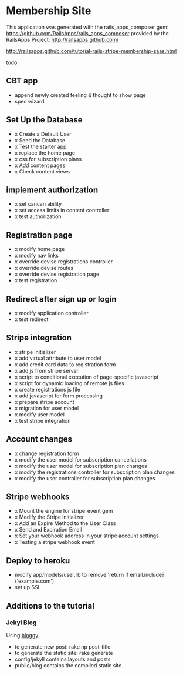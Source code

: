 Membership Site
========================

This application was generated with the rails_apps_composer gem:
https://github.com/RailsApps/rails_apps_composer
provided by the RailsApps Project:
http://railsapps.github.com/



http://railsapps.github.com/tutorial-rails-stripe-membership-saas.html




todo:

## CBT app
- append newly created feeling & thought to show page
- spec wizard




## Set Up the Database

- x Create a Default User
- x Seed the Database
- x Test the starter app
- x replace the home page
- x css for subscription plans
- x Add content pages
- x Check content views

## implement authorization

- x set cancan ability
- x set access limits in content controller
- x test authorization

## Registration page

- x modify home page
- x modify nav links
- x override devise registrations controller
- x override devise routes
- x override devise registration page
- x test registration

## Redirect after sign up or login

- x modify application controller
- x test redirect

## Stripe integration

- x stripe initializer
- x add virtual attribute to user model
- x add credit card data to registration form
- x add js from stripe server
- x script to conditional execution of page-specific javascript
- x script for dynamic loading of remote js files
- x create registrations js file
- x add javascript for form processing
- x prepare stripe account
- x migration for user model
- x modify user model
- x test stripe integration


## Account changes

- x change registration form
- x modify the user model for subscription cancellations
- x modify the user model for subscription plan changes
- x modify the registrations controller for subscription plan changes
- x modify the user controller for subscription plan changes

## Stripe webhooks

- x Mount the engine for stripe_event gem
- x Modify the Stripe initializer
- x Add an Expire Method to the User Class
- x Send and Expiration Email
- x Set your webhook address in your stripe account settings
- x Testing a stripe webhook event

## Deploy to heroku

- modify app/models/user.rb to remove 'return if email.include?('example.com')
- set up SSL

## Additions to the tutorial
### Jekyl Blog
Using [bloggy](https://github.com/zbruhnke/bloggy)

- to generate new post:  rake np post-title 
- to generate the static site: rake generate
- config/jekyll contains layouts and posts
- public/blog contains the compiled static site
